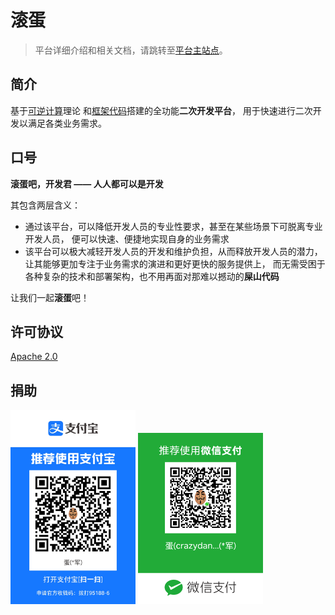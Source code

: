 滚蛋
======================

> 平台详细介绍和相关文档，请跳转至[平台主站点](https://gundan.crazydan.io)。

## 简介

基于[可逆计算](https://zhuanlan.zhihu.com/p/64004026)理论
和[框架代码](https://github.com/entropy-cloud/nop-entropy)搭建的全功能**二次开发平台**，
用于快速进行二次开发以满足各类业务需求。

## 口号

**滚蛋吧，开发君 —— 人人都可以是开发**

其包含两层含义：
- 通过该平台，可以降低开发人员的专业性要求，甚至在某些场景下可脱离专业开发人员，
  便可以快速、便捷地实现自身的业务需求
- 该平台可以极大减轻开发人员的开发和维护负担，从而释放开发人员的潜力，
  让其能够更加专注于业务需求的演进和更好更快的服务提供上，
  而无需受困于各种复杂的技术和部署架构，也不用再面对那难以撼动的**屎山代码**

让我们一起**滚蛋**吧！

## 许可协议

[Apache 2.0](./LICENSE)

## 捐助

<img src="./assets/img/donate/alipay.jpg" width="200px"/>
<img src="./assets/img/donate/wechat.png" width="200px"/>
